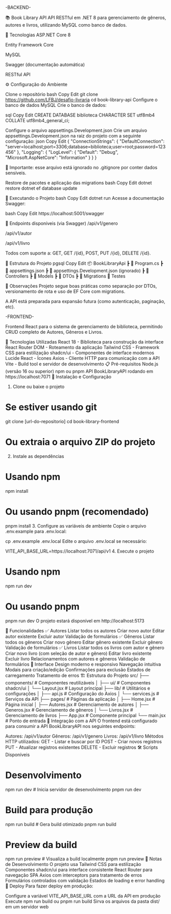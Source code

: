 -BACKEND-

📚 Book Library API API RESTful em .NET 8 para gerenciamento de gêneros, autores e livros, utilizando MySQL como banco de dados.

🧰 Tecnologias ASP.NET Core 8

Entity Framework Core

MySQL

Swagger (documentação automática)

RESTful API

⚙️ Configuração do Ambiente

Clone o repositório bash Copy Edit git clone https://github.com/LFBJ/desafio-livraria cd book-library-api
Configure o banco de dados MySQL
Crie o banco de dados:

sql Copy Edit CREATE DATABASE biblioteca CHARACTER SET utf8mb4 COLLATE utf8mb4_general_ci;

Configure o arquivo appsettings.Development.json Crie um arquivo appsettings.Development.json na raiz do projeto com a seguinte configuração:
json Copy Edit { "ConnectionStrings": { "DefaultConnection": "server=localhost;port=3306;database=biblioteca;user=root;password=123456" }, "Logging": { "LogLevel": { "Default": "Debug", "Microsoft.AspNetCore": "Information" } } }

🔐 Importante: esse arquivo está ignorado no .gitignore por conter dados sensíveis.

Restore de pacotes e aplicação das migrations
bash Copy Edit dotnet restore dotnet ef database update

🚀 Executando o Projeto bash Copy Edit dotnet run Acesse a documentação Swagger:

bash Copy Edit https://localhost:5001/swagger

🔧 Endpoints disponíveis (via Swagger) /api/v1/genero

/api/v1/autor

/api/v1/livro

Todos com suporte a: GET, GET /{id}, POST, PUT /{id}, DELETE /{id}.

📁 Estrutura do Projeto pgsql Copy Edit 📦 BookLibraryApi ┣ 📜 Program.cs ┣ 📜 appsettings.json ┣ 📜 appsettings.Development.json (ignorado) ┣ 📂 Controllers ┣ 📂 Models ┣ 📂 DTOs ┣ 📂 Migrations 🧪 Testes

📌 Observações Projeto segue boas práticas como separação por DTOs, versionamento de rota e uso de EF Core com migrations.

A API está preparada para expansão futura (como autenticação, paginação, etc).

-FRONTEND-

Frontend React para o sistema de gerenciamento de biblioteca, permitindo CRUD completo de Autores, Gêneros e Livros.

🚀 Tecnologias Utilizadas
React 18 - Biblioteca para construção da interface
React Router DOM - Roteamento da aplicação
Tailwind CSS - Framework CSS para estilização
shadcn/ui - Componentes de interface modernos
Lucide React - Ícones
Axios - Cliente HTTP para comunicação com a API
Vite - Build tool e servidor de desenvolvimento
📋 Pré-requisitos
Node.js (versão 16 ou superior)
npm ou pnpm
API BookLibraryAPI rodando em https://localhost:7071
🔧 Instalação e Configuração
1. Clone ou baixe o projeto
# Se estiver usando git
git clone [url-do-repositorio]
cd book-library-frontend

# Ou extraia o arquivo ZIP do projeto
2. Instale as dependências
# Usando npm
npm install

# Ou usando pnpm (recomendado)
pnpm install
3. Configure as variáveis de ambiente
Copie o arquivo .env.example para .env.local:

cp .env.example .env.local
Edite o arquivo .env.local se necessário:

VITE_API_BASE_URL=https://localhost:7071/api/v1
4. Execute o projeto
# Usando npm
npm run dev

# Ou usando pnpm
pnpm run dev
O projeto estará disponível em http://localhost:5173

📱 Funcionalidades
✅ Autores
Listar todos os autores
Criar novo autor
Editar autor existente
Excluir autor
Validação de formulários
✅ Gêneros
Listar todos os gêneros
Criar novo gênero
Editar gênero existente
Excluir gênero
Validação de formulários
✅ Livros
Listar todos os livros com autor e gênero
Criar novo livro (com seleção de autor e gênero)
Editar livro existente
Excluir livro
Relacionamentos com autores e gêneros
Validação de formulários
🎨 Interface
Design moderno e responsivo
Navegação intuitiva
Modais para criação/edição
Confirmações para exclusão
Estados de carregamento
Tratamento de erros
🏗️ Estrutura do Projeto
src/
├── components/          # Componentes reutilizáveis
│   ├── ui/             # Componentes shadcn/ui
│   └── Layout.jsx      # Layout principal
├── lib/                # Utilitários e configurações
│   ├── api.js          # Configuração do Axios
│   └── services.js     # Serviços da API
├── pages/              # Páginas da aplicação
│   ├── Home.jsx        # Página inicial
│   ├── Autores.jsx     # Gerenciamento de autores
│   ├── Generos.jsx     # Gerenciamento de gêneros
│   └── Livros.jsx      # Gerenciamento de livros
├── App.jsx             # Componente principal
└── main.jsx            # Ponto de entrada
🔗 Integração com a API
O frontend está configurado para consumir a API BookLibraryAPI nos seguintes endpoints:

Autores: /api/v1/autor
Gêneros: /api/v1/genero
Livros: /api/v1/livro
Métodos HTTP utilizados:
GET - Listar e buscar por ID
POST - Criar novos registros
PUT - Atualizar registros existentes
DELETE - Excluir registros
🛠️ Scripts Disponíveis
# Desenvolvimento
npm run dev          # Inicia servidor de desenvolvimento
pnpm run dev

# Build para produção
npm run build        # Gera build otimizado
pnpm run build

# Preview da build
npm run preview      # Visualiza a build localmente
pnpm run preview
📝 Notas de Desenvolvimento
O projeto usa Tailwind CSS para estilização
Componentes shadcn/ui para interface consistente
React Router para navegação SPA
Axios com interceptors para tratamento de erros
Formulários controlados com validação
Estados de loading e error handling
🚀 Deploy
Para fazer deploy em produção:

Configure a variável VITE_API_BASE_URL com a URL da API em produção
Execute npm run build ou pnpm run build
Sirva os arquivos da pasta dist/ em um servidor web
